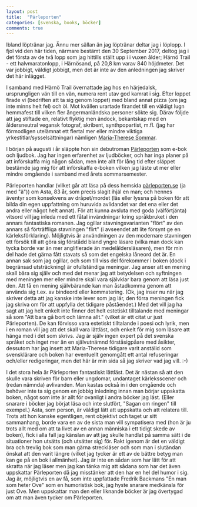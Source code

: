 ```yaml
---
layout: post
title:  "Pärleporten"
categories: [svenska, books, böcker]
comments: true
---
```


Ibland löptränar jag. Ännu mer sällan än jag löptränar deltar jag i löplopp. I fjol vid den här tiden, närmare bestämt den 30 September 2017, deltog jag i det första av de två lopp som jag hittills ställt upp i i vuxen ålder; Härnö Trail - ett halvmaratonlopp, i Härnösand, på 20,8 km varav 840 höjdmeter. Det var jobbigt, väldigt jobbigt, men det är inte av den anledningen jag skriver det här inlägget.

I samband med Härnö Trail övernattade jag hos en härjedalsk, ursprungligen vän till en vän, numera rent utav god kamrat i sig. Efter loppet firade vi (bedriften att ta sig genom loppet) med bland annat pizza (om jag inte minns helt fel) och öl. Mot kvällen urartade firandet till en väldigt lugn hemmafest till vilken fler ångermanländska personer sökte sig. Därav följde att jag stiftade en, relativt flyktig men ändock, bekantskap med en åldersneutral vegansk fotograf, skribent, synthpopartist, m.fl. (jag har förmodligen utelämnat ett flertal mer eller mindre viktiga yrkestitlar/sysselsättningar) nämligen [Maria-Therese Sommar](http://www.afiori.com).

I början på augusti i år släppte hon sin debutroman [Pärleporten](https://www.parleporten.info) som e-bok och ljudbok. Jag har ingen erfarenhet av ljudböcker, och har inga planer på att införskaffa mig någon sådan, men inte allt för lång tid efter släppet bestämde jag mig för att införskaffa e-boken vilken jag läste ut mer eller mindre omgående i samband med årets sommarsemester.

Pärleporten handlar (vilket går att läsa på dess hemsida [pärleporten.se](https://www.parleporten.info) (ja med "ä")) om Asta, 83 år, som precis slagit ihjäl en man; och hennes äventyr som konsekvens av dråpet/mordet (läs eller lyssna på boken för att bilda din egen uppfattning om huruvida avlidandet var det ena eller det andra eller något helt annat).
För att kunna avsluta med goda (välförtjänta) vitsord vill jag inleda med ett fåtal invändningar kring språkbruket i den annars fantastiska romanen. Jag ogillar stavningsvarianten "flört" av den annars så förträffliga stavningen "flirt" (i avseendet att lite försynt ge en kärleksförklaring). Möjligtvis är användningen av den modernare stavningen ett försök till att göra sig förstådd bland yngre läsare (vilka man dock kan tycka borde var än mer anglifierade än medelåldersläsaren), men för min del hade det gärna fått stavats så som det engelska låneord det är. En annan sak som jag ogillar, och som till viss del förekommer i boken (dock i begränsad utsträckning) är ofullständiga meningar. Jag anser att en mening skall bära sig själv och med det menar jag att betydelsen och syftningen med meningen mer eller mindre skall vara självklar bara genom att läsa just den. Att få en mening självbärande kan man åstadkomma genom att använda sig t.ex. av bindeord eller kommatering. (Ok, jag inser nu när jag skriver detta att jag kanske inte lever som jag lär, den förra meningen fick jag skriva om för att uppfylla det tidigare påståendet.) Med det vill jag ha sagt att jag helt enkelt inte finner det helt estetiskt tilltalande med meningar så som "Att bara gå bort och lämna allt." (vilket är ett citat ur just Pärleporten). De kan förvisso vara estetiskt tilltalande i poesi och lyrik, men i en roman vill jag att det skall vara lättläst, och enkelt för mig som läsare att hänga med i det som skrivs. Jag är själv ingen expert på det svenska språket och inget mer än en självutnämnd förståsigpåare med åsikter, dessutom har jag insett att Maria-Therese tidigare varit anställd som svensklärare och boken har eventuellt genomgått ett antal refuseringar och/eller redigeringar, men det här är min sida så jag skriver vad jag vill. :-)

I det stora hela är Pärleporten fantastiskt lättläst. Det är nästan så att den skulle vara skriven för barn eller ungdomar, undantaget kärleksscener och (redan nämnda) avlivanden. Man kastas också in i den omgående och behöver inte ta sig genom en jobbig inledning innan man börjar uppskatta boken, något som inte är allt för ovanligt i andra böcker jag läst. (Eller snarare i böcker jag börjat läsa och inte slutfört, "Sagan om ringen" till exempel.) Asta, som person, är väldigt lätt att uppskatta och att relatera till. Trots att hon kanske egentligen, rent objektivt och taget ur sitt sammanhang, borde vara en av de sista man vill sympatisera med (hon är ju trots allt med om att ta livet av en annan människa i ett tidigt skede av boken), fick i alla fall jag känslan av att jag skulle handlat på samma sätt i de situationer hon utsätts (och utsätter sig) för. Rakt igenom är det en väldigt bra och trevlig bok som man gärna streckläser och som man i slutändan önskat att den varit längre (vilket jag tycker är ett av de bättre betyg man kan ge på en bok i allmänhet). Jag är inte en sådan som har lätt för att skratta när jag läser men jag kan tänka mig att sådana som har det även uppskattar Pärleporten då jag misstänker att den har en hel del humor i sig. Jag är, möjligtvis en av få, som inte uppfattade Fredrik Backmans "En man som heter Ove" som en humoristisk bok, jag hyste snarare medkänsla för just Ove. Men uppskattar man den eller liknande böcker är jag övertygad om att man även tycker om Pärleporten.